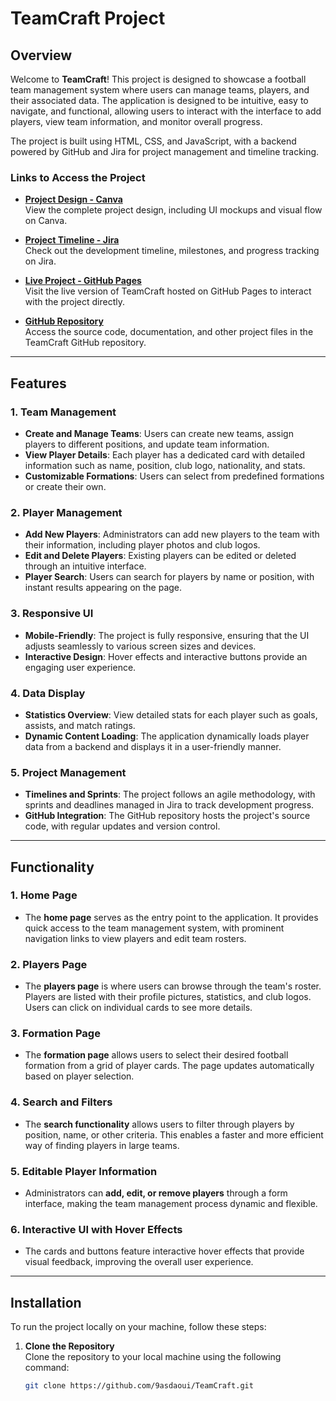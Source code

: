 # TeamCraft Project

## Overview

Welcome to **TeamCraft**! This project is designed to showcase a football team management system where users can manage teams, players, and their associated data. The application is designed to be intuitive, easy to navigate, and functional, allowing users to interact with the interface to add players, view team information, and monitor overall progress.

The project is built using HTML, CSS, and JavaScript, with a backend powered by GitHub and Jira for project management and timeline tracking.

### Links to Access the Project

- **[Project Design - Canva](https://www.canva.com/design/DAGX3x-rPKM/hHSvShs2IJrrTZfafYNxUw/edit?utm_content=DAGX3x-rPKM&utm_campaign=designshare&utm_medium=link2&utm_source=sharebutton)**  
  View the complete project design, including UI mockups and visual flow on Canva.

- **[Project Timeline - Jira](https://oussamaqasdaoui.atlassian.net/jira/software/projects/FC/boards/3/timeline?shared=&atlOrigin=eyJpIjoiODk4NzQ3YjFlM2NlNDNhNmI4ZTMyNDA3Yzk3N2QyYmIiLCJwIjoiaiJ9)**  
  Check out the development timeline, milestones, and progress tracking on Jira.

- **[Live Project - GitHub Pages](https://9asdaoui.github.io/TeamCraft/)**  
  Visit the live version of TeamCraft hosted on GitHub Pages to interact with the project directly.

- **[GitHub Repository](https://github.com/9asdaoui/TeamCraft)**  
  Access the source code, documentation, and other project files in the TeamCraft GitHub repository.

---

## Features

### 1. **Team Management**
   - **Create and Manage Teams**: Users can create new teams, assign players to different positions, and update team information.
   - **View Player Details**: Each player has a dedicated card with detailed information such as name, position, club logo, nationality, and stats.
   - **Customizable Formations**: Users can select from predefined formations or create their own.

### 2. **Player Management**
   - **Add New Players**: Administrators can add new players to the team with their information, including player photos and club logos.
   - **Edit and Delete Players**: Existing players can be edited or deleted through an intuitive interface.
   - **Player Search**: Users can search for players by name or position, with instant results appearing on the page.

### 3. **Responsive UI**
   - **Mobile-Friendly**: The project is fully responsive, ensuring that the UI adjusts seamlessly to various screen sizes and devices.
   - **Interactive Design**: Hover effects and interactive buttons provide an engaging user experience.

### 4. **Data Display**
   - **Statistics Overview**: View detailed stats for each player such as goals, assists, and match ratings.
   - **Dynamic Content Loading**: The application dynamically loads player data from a backend and displays it in a user-friendly manner.

### 5. **Project Management**
   - **Timelines and Sprints**: The project follows an agile methodology, with sprints and deadlines managed in Jira to track development progress.
   - **GitHub Integration**: The GitHub repository hosts the project's source code, with regular updates and version control.

---

## Functionality

### 1. **Home Page**
   - The **home page** serves as the entry point to the application. It provides quick access to the team management system, with prominent navigation links to view players and edit team rosters.

### 2. **Players Page**
   - The **players page** is where users can browse through the team's roster. Players are listed with their profile pictures, statistics, and club logos. Users can click on individual cards to see more details.

### 3. **Formation Page**
   - The **formation page** allows users to select their desired football formation from a grid of player cards. The page updates automatically based on player selection.

### 4. **Search and Filters**
   - The **search functionality** allows users to filter through players by position, name, or other criteria. This enables a faster and more efficient way of finding players in large teams.

### 5. **Editable Player Information**
   - Administrators can **add, edit, or remove players** through a form interface, making the team management process dynamic and flexible.

### 6. **Interactive UI with Hover Effects**
   - The cards and buttons feature interactive hover effects that provide visual feedback, improving the overall user experience.

---

## Installation

To run the project locally on your machine, follow these steps:

1. **Clone the Repository**  
   Clone the repository to your local machine using the following command:
   ```bash
   git clone https://github.com/9asdaoui/TeamCraft.git
